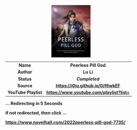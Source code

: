 
<meta charset="UTF-8">
<meta name="viewport" content="width=device-width, initial-scale=1.0">
<meta http-equiv="refresh" content="5;url=https://www.novelhall.com/2022peerless-pill-god-7735/">

<div style='margin: auto; width: 85%; padding: 10px;'>

<img src="../.image/ppg.jpg" style='display: block; margin: auto; width: 30%;'>

| | |
| :---: | :---: |
| **Name** | **Peerless Pill God** |
| **Author** | **Lu Li** |
| **Status** | ***Completed*** |
| **Source** | **https://i0iu.github.io/0/f6wkEF** |
| **YouTube Playlist** | **https://www.youtube.com/playlist?list=** |

**... Redirecting in 5 Seconds**

**if not redirected, then click ...**

**https://www.novelhall.com/2022peerless-pill-god-7735/**

</div>
